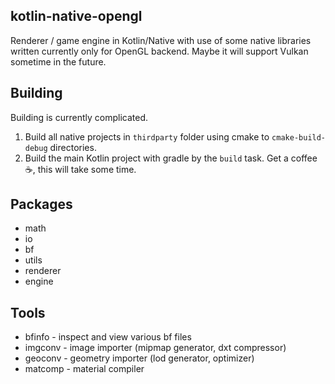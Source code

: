 
kotlin-native-opengl
--------------
Renderer / game engine in Kotlin/Native with use of some native libraries
written currently only for OpenGL backend. Maybe it will support Vulkan
sometime in the future. 


## Building
Building is currently complicated.

1. Build all native projects in `thirdparty` folder using cmake to `cmake-build-debug` directories.
2. Build the main Kotlin project with gradle by the `build` task. Get a coffee ☕, this will take some time.

## Packages

- math
- io
- bf
- utils
- renderer
- engine

## Tools

- bfinfo - inspect and view various bf files
- imgconv - image importer (mipmap generator, dxt compressor)
- geoconv - geometry importer (lod generator, optimizer)
- matcomp - material compiler
